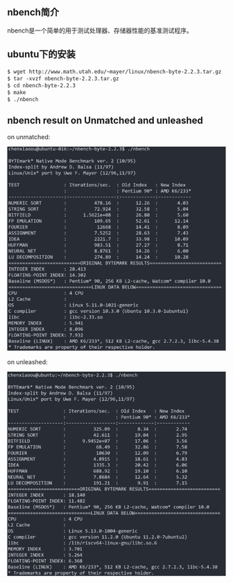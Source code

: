 ## nbench简介

nbench是一个简单的用于测试处理器、存储器性能的基准测试程序。

## ubuntu下的安装

```
$ wget http://www.math.utah.edu/~mayer/linux/nbench-byte-2.2.3.tar.gz
$ tar -xvzf nbench-byte-2.2.3.tar.gz
$ cd nbench-byte-2.2.3
$ make
$ ./nbench
```

## nbench result on Unmatched and unleashed

on unmatched:

![image](pictures/t40-1.png)

on unleashed:

![image](pictures/t40-2.png)
